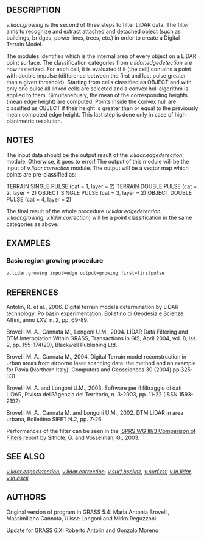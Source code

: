## DESCRIPTION

*v.lidar.growing* is the second of three steps to filter LiDAR data. The
filter aims to recognize and extract attached and detached object (such
as buildings, bridges, power lines, trees, etc.) in order to create a
Digital Terrain Model.

The modules identifies which is the internal area of every object on a
LiDAR point surface. The classification categories from
*v.lidar.edgedetection* are now rasterized. For each cell, it is
evaluated if it (the cell) contains a point with double impulse
(difference between the first and last pulse greater than a given
threshold). Starting from cells classified as OBJECT and with only one
pulse all linked cells are selected and a convex hull algorithm is
applied to them. Simultaneously, the mean of the corresponding heights
(mean edge height) are computed. Points inside the convex hull are
classified as OBJECT if their height is greater than or equal to the
previously mean computed edge height. This last step is done only in
case of high planimetric resolution.

## NOTES

The input data should be the output result of the
*v.lidar.edgedetection*, module. Otherwise, it goes to error! The output
of this module will be the input of *v.lidar.correction* module. The
output will be a vector map which points are pre-classified as:

TERRAIN SINGLE PULSE (cat = 1, layer = 2)
TERRAIN DOUBLE PULSE (cat = 2, layer = 2)
OBJECT SINGLE PULSE (cat = 3, layer = 2)
OBJECT DOUBLE PULSE (cat = 4, layer = 2)

The final result of the whole procedure (*v.lidar.edgedetection*,
*v.lidar.growing*, *v.lidar.correction*) will be a point classification
in the same categories as above.

## EXAMPLES

### Basic region growing procedure

```bash
v.lidar.growing input=edge output=growing first=firstpulse
```

## REFERENCES

Antolin, R. et al., 2006. Digital terrain models determination by LiDAR
technology: Po basin experimentation. Bolletino di Geodesia e Scienze
Affini, anno LXV, n. 2, pp. 69-89.

Brovelli M. A., Cannata M., Longoni U.M., 2004. LIDAR Data Filtering and
DTM Interpolation Within GRASS, Transactions in GIS, April 2004, vol. 8,
iss. 2, pp. 155-174(20), Blackwell Publishing Ltd.

Brovelli M. A., Cannata M., 2004. Digital Terrain model reconstruction
in urban areas from airborne laser scanning data: the method and an
example for Pavia (Northern Italy). Computers and Geosciences 30 (2004)
pp.325-331

Brovelli M. A. and Longoni U.M., 2003. Software per il filtraggio di
dati LIDAR, Rivista dell?Agenzia del Territorio, n. 3-2003, pp. 11-22
(ISSN 1593-2192).

Brovelli M. A., Cannata M. and Longoni U.M., 2002. DTM LIDAR in area
urbana, Bollettino SIFET N.2, pp. 7-26.

Performances of the filter can be seen in the [ISPRS WG III/3 Comparison
of Filters](https://www.itc.nl/isprs/wgIII-3/filtertest/) report by
Sithole, G. and Vosselman, G., 2003.

## SEE ALSO

*[v.lidar.edgedetection](v.lidar.edgedetection.md),
[v.lidar.correction](v.lidar.correction.md),
[v.surf.bspline](v.surf.bspline.md), [v.surf.rst](v.surf.rst.md),
[v.in.lidar](v.in.lidar.md), [v.in.ascii](v.in.ascii.md)*

## AUTHORS

Original version of program in GRASS 5.4:
Maria Antonia Brovelli, Massimiliano Cannata, Ulisse Longoni and Mirko
Reguzzoni

Update for GRASS 6.X:
Roberto Antolin and Gonzalo Moreno

